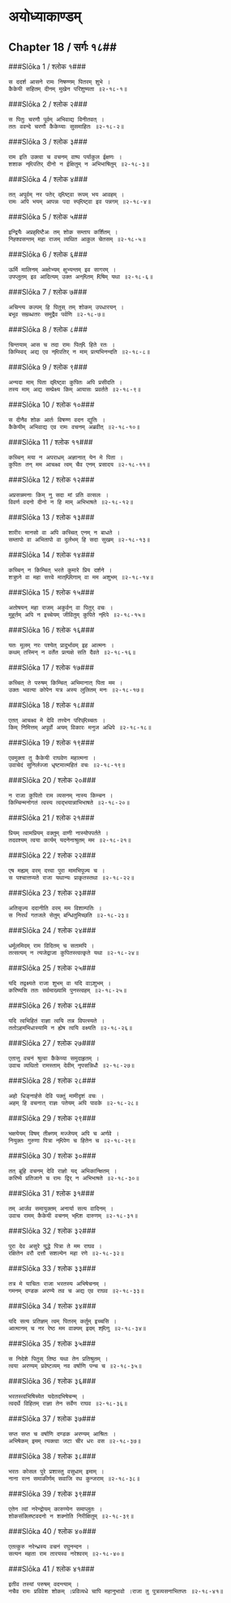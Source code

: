 अयोध्याकाण्डम्
===============================


## Chapter 18  / सर्गः १८##


###Slōka 1 / श्लोक १###


    स ददर्श आसने रामः निषण्णम् पितरम् शुभे ।
    कैकेयी सहितम् दीनम् मुखेन परिशुष्यता ॥२-१८-१॥


###Slōka 2 / श्लोक २###


    स पितुः चरणौ पूर्वम् अभिवाद्य विनीतवत् ।
    ततः ववन्दे चरणौ कैकेय्याः सुसमाहितः ॥२-१८-२॥


###Slōka 3 / श्लोक ३###


    राम इति उक्त्वा च वचनम् वाष्प पर्याकुल ईक्षणः ।
    शशाक न्Rपतिर् दीनो न ईक्षितुम् न अभिभाषितुम् ॥२-१८-३॥


###Slōka 4 / श्लोक ४###


    तत् अपूर्वम् नर पतेर् द्Rष्ट्वा रूपम् भय आवहम् ।
    रामः अपि भयम् आपन्नः पदा स्प्Rष्ट्वा इव पन्नगम् ॥२-१८-४॥


###Slōka 5 / श्लोक ५###


    इन्द्रियैः अप्रह्Rष्टैअः तम् शोक सम्ताप कर्शितम् ।
    निह्श्वसन्तम् महा राजम् व्यथित आकुल चेतसम् ॥२-१८-५॥


###Slōka 6 / श्लोक ६###


    ऊर्मि मालिनम् अक्षोभ्यम् क्षुभ्यन्तम् इव सागरम् ।
    उपप्लुतम् इव आदित्यम् उक्त अन्Rतम् Rषिम् यथा ॥२-१८-६॥


###Slōka 7 / श्लोक ७###


    अचिन्त्य कल्पम् हि पितुस् तम् शोकम् उपधारयन् ।
    बभूव सम्रब्धतरः समुद्रैव पर्वणि ॥२-१८-७॥


###Slōka 8 / श्लोक ८###


    चिन्तयाम् आस च तदा रामः पित्R हिते रतः ।
    किम्स्विद् अद्य एव न्Rपतिर् न माम् प्रत्यभिनन्दति ॥२-१८-८॥


###Slōka 9 / श्लोक ९###


    अन्यदा माम् पिता द्Rष्ट्वा कुपितः अपि प्रसीदति ।
    तस्य माम् अद्य सम्प्रेक्ष्य किम् आयासः प्रवर्तते ॥२-१८-९॥


###Slōka 10 / श्लोक १०###


    स दीनैव शोक आर्तः विषण्ण वदन द्युतिः ।
    कैकेयीम् अभिवाद्य एव रामः वचनम् अब्रवीत् ॥२-१८-१०॥


###Slōka 11 / श्लोक ११###


    कच्चिन् मया न अपराधम् अज्ञानात् येन मे पिता ।
    कुपितः तन् मम आचक्ष्व त्वम् चैव एनम् प्रसादय ॥२-१८-११॥


###Slōka 12 / श्लोक १२###


    अप्रसन्नमनाः किम् नु सदा मां प्रति वत्सलः ।
    विवर्ण वदनो दीनो न हि माम् अभिभाषते ॥२-१८-१२॥


###Slōka 13 / श्लोक १३###


    शारीरः मानसो वा अपि कच्चित् एनम् न बाधते ।
    सम्तापो वा अभितापो वा दुर्लभम् हि सदा सुखम् ॥२-१८-१३॥


###Slōka 14 / श्लोक १४###


    कच्चिन् न किम्चित् भरते कुमारे प्रिय दर्शने ।
    शत्रुघ्ने वा महा सत्त्वे मात्RRणाम् वा मम अशुभम् ॥२-१८-१४॥


###Slōka 15 / श्लोक १५###


    अतोषयन् महा राजम् अकुर्वन् वा पितुर् वचः ।
    मुहूर्तम् अपि न इच्चेयम् जीवितुम् कुपिते न्Rपे ॥२-१८-१५॥


###Slōka 16 / श्लोक १६###


    यतः मूलम् नरः पश्येत् प्रादुर्भावम् इह आत्मनः ।
    कथम् तस्मिन् न वर्तेत प्रत्यक्षे सति दैवते ॥२-१८-१६॥


###Slōka 17 / श्लोक १७###


    कच्चित् ते परुषम् किम्चित् अभिमानात् पिता मम ।
    उक्तः भवत्या कोपेन यत्र अस्य लुलितम् मनः ॥२-१८-१७॥


###Slōka 18 / श्लोक १८###


    एतत् आचक्ष्व मे देवि तत्त्वेन परिप्Rच्चतः ।
    किम् निमित्तम् अपूर्वो अयम् विकारः मनुज अधिपे ॥२-१८-१८॥


###Slōka 19 / श्लोक १९###


    एवमुक्ता तु कैकेयी राघवेण महात्मना ।
    उवाचेदं सुनिर्लज्जा धृष्टमात्महितं वचः ॥२-१८-१९॥


###Slōka 20 / श्लोक २०###


    न राजा कुपितो राम व्यसनम् नास्य किम्चन ।
    किम्चिन्मनोगतं त्वस्य त्वद्भयान्नाभिभाषते ॥२-१८-२०॥


###Slōka 21 / श्लोक २१###


    प्रियम् त्वामप्रियम् वक्तुम् वाणी नास्योपपर्तते ।
    तदवश्यम् त्वया कार्यम् यदनेनाश्रुतम् मम ॥२-१८-२१॥


###Slōka 22 / श्लोक २२###


    एष मह्यम् वरम् दत्त्वा पुरा मामभिपूज्य च ।
    स पश्चात्तप्यते राजा यथान्यः प्राकृतस्तथा ॥२-१८-२२॥


###Slōka 23 / श्लोक २३###


    अतिसृज्य ददानीति वरम् मम विशाम्पतिः ।
    स निरर्थं गतजले सेतुम् बन्धितुमिच्छति ॥२-१८-२३॥


###Slōka 24 / श्लोक २४###


    धर्मूलमिदम् राम विदितम् च सतामपि ।
    तत्सत्यम् न त्यजेद्राजा कुपितस्त्वत्कृते यथा ॥२-१८-२४॥


###Slōka 25 / श्लोक २५###


    यदि तद्वक्ष्यते राजा शुभम् वा यदि वाऽशुभम् ।
    करिष्यसि ततः सर्वमाख्यामि पुनस्त्वहम् ॥२-१८-२५॥


###Slōka 26 / श्लोक २६###


    यदि त्वभिहितं राज्ञा त्वयि तन्न विपत्स्यते ।
    ततोऽहमभिधास्यामि न ह्येष त्वयि वक्ष्यति ॥२-१८-२६॥


###Slōka 27 / श्लोक २७###


    एतात्तु वचनं श्रुत्वा कैकेय्या समुदाहृतम् ।
    उवाच व्यथितो रामस्ताम् देवीम् नृपसन्निधौ ॥२-१८-२७॥


###Slōka 28 / श्लोक २८###


    अहो धिङ्नार्हसे देवि पक्तुं मामीदृशं वचः ।
    अहम् हि वचनात् राज्ञः पतेयम् अपि पावके ॥२-१८-२८॥


###Slōka 29 / श्लोक २९###


    भक्षयेयम् विषम् तीक्ष्णम् मज्जेयम् अपि च अर्णवे ।
    नियुक्तः गुरुणा पित्रा न्Rपेण च हितेन च ॥२-१८-२९॥


###Slōka 30 / श्लोक ३०###


    तत् ब्रूहि वचनम् देवि राज्ञो यद् अभिकान्क्षितम् ।
    करिष्ये प्रतिजाने च रामः द्विर् न अभिभाषते ॥२-१८-३०॥


###Slōka 31 / श्लोक ३१###


    तम् आर्जव समायुक्तम् अनार्या सत्य वादिनम् ।
    उवाच रामम् कैकेयी वचनम् भ्Rश दारुणम् ॥२-१८-३१॥


###Slōka 32 / श्लोक ३२###


    पुरा देव असुरे युद्धे पित्रा ते मम राघव ।
    रक्षितेन वरौ दत्तौ सशल्येन महा रणे ॥२-१८-३२॥


###Slōka 33 / श्लोक ३३###


    तत्र मे याचितः राजा भरतस्य अभिषेचनम् ।
    गमनम् दण्डक अरण्ये तव च अद्य एव राघव ॥२-१८-३३॥


###Slōka 34 / श्लोक ३४###


    यदि सत्य प्रतिज्ञम् त्वम् पितरम् कर्तुम् इच्चसि ।
    आत्मानम् च नर रेष्ठ मम वाक्यम् इदम् श्Rणु ॥२-१८-३४॥


###Slōka 35 / श्लोक ३५###


    स निदेशे पितुस् तिष्ठ यथा तेन प्रतिश्रुतम् ।
    त्वया अरण्यम् प्रवेष्टव्यम् नव वर्षाणि पन्च च ॥२-१८-३५॥


###Slōka 36 / श्लोक ३६###


    भरतस्त्वभिषिच्येत यदेतदभिषेचन्म् ।
    त्वदर्थे विहितम् राज्ञा तेन सर्वेण राघव ॥२-१८-३६॥


###Slōka 37 / श्लोक ३७###


    सप्त सप्त च वर्षाणि दण्डक अरण्यम् आश्रितः ।
    अभिषेकम् इमम् त्यक्त्वा जटा चीर धरः वस ॥२-१८-३७॥


###Slōka 38 / श्लोक ३८###


    भरतः कोसल पुरे प्रशास्तु वसुधाम् इमाम् ।
    नाना रत्न समाकीर्णम् सवाजि रथ कुन्जराम् ॥२-१८-३८॥


###Slōka 39 / श्लोक ३९###


    एतेन त्वां नरेन्द्रोयम् कारुण्येन समाप्लुतः ।
    शोकसंक्लिष्टवदनो न शक्नोति निरीक्षितुम् ॥२-१८-३९॥


###Slōka 40 / श्लोक ४०###


    एतत्कुरु नरेन्ध्रस्य वचनं रघुनन्दन ।
    सत्यन महता राम तारयस्व नरेश्वरम् ॥२-१८-४०॥


###Slōka 41 / श्लोक ४१###


    इतीव तस्यां परुषम् वदन्त्याम् ।
    नचैव रामः प्रविवेश शोकम् ।प्रविव्यधे चापि महानुभावो ।राजा तु पुत्रव्यसनाभितप्तः ॥२-१८-४१॥


